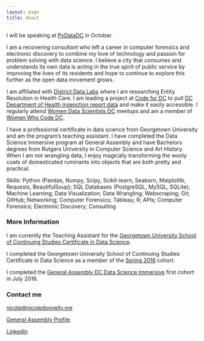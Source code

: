 ```yaml
---
layout: page
title: About
---
```


I will be speaking at [PyDataDC](http://pydata.org/dc2016/) in October.

I am a recovering consultant who left a career in computer forensics and electronic discovery to combine my love of technology and passion for problem solving with data science. I believe a city that consumes and understands its own data is acting in the true spirit of public service by improving the lives of its residents and hope to continue to explore this further as the open data movement grows. 

I am affiliated with [District Data Labs](https://www.districtdatalabs.com/research-lab) where I am researching Entity Resolution in Health Care. I am leading a project at [Code for DC](http://codefordc.org/index.html) to pull [DC Department of Health insepction report data](http://dc.healthinspections.us/webadmin/dhd_431/web/index.cfm?a=Main) and make it easily accessible. I regularly attend [Women Data Scientists DC](http://www.meetup.com/WomenDataScientistsDC/) meetups and am a member of [Women Who Code DC](https://www.womenwhocode.com/dc).

I have a professional certificate in data science from Georgetown University and am the program’s teaching assistant. I have completed the Data Science Immersive program at General Assembly and have Bachelors degrees from Rutgers University in Computer Science and Art History. When I am not wrangling data, I enjoy magically transforming the wooly coats of domesticated ruminants into objects that are both pretty and practical.

Skills: Python (Pandas, Numpy, Scipy, Scikit-learn, Seaborn, Matplotlib, Requests, BeautifulSoup); SQL Databases (PostgreSQL, MySQL, SQLite); Machine Learning; Data Visualization; Data Wrangling; Webscraping; Git; GitHub; Networking; Computer Forensics; Tableau; R; APIs; Computer Forensics; Electronic Discovery; Consulting

### More Information

I am currently the Teaching Assistant for the [Georgetown University School of Continuing Studies Certificate in Data Science](http://scs.georgetown.edu/programs/375/data-science/).

I completed the Georgetown University School of Continuing Studies Certificate in Data Science as a member of the [Spring 2016](https://sites.google.com/a/georgetown.edu/data-analytics/broadcast/spring-2016-student-projects) cohort.

I completed the [General Assembly DC Data Science Immersive](https://generalassemb.ly/education/data-science-immersive) first cohort in July 2016.

### Contact me

[nicole@nicoledonnelly.me](mailto:nicole@nicoledonnelly.me)

[General Assembly Profile](https://profiles.generalassemb.ly/profiles/nicoledonnelly)

[LinkedIn](https://www.linkedin.com/in/nicoleadonnelly)
